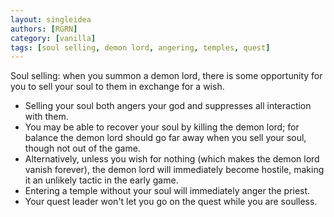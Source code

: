```yaml
---
layout: singleidea
authors: [RGRN]
category: [vanilla]
tags: [soul selling, demon lord, angering, temples, quest]
---
```

Soul selling: when you summon a demon lord, there is some opportunity for you to sell your soul to them in exchange for a wish.
* Selling your soul both angers your god and suppresses all interaction with them.
* You may be able to recover your soul by killing the demon lord; for balance the demon lord should go far away when you sell your soul, though not out of the game.
* Alternatively, unless you wish for nothing (which makes the demon lord vanish forever), the demon lord will immediately become hostile, making it an unlikely tactic in the early game.
* Entering a temple without your soul will immediately anger the priest.
* Your quest leader won't let you go on the quest while you are soulless.
